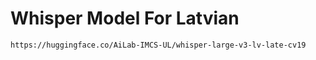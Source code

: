 # Whisper Model For Latvian

```
https://huggingface.co/AiLab-IMCS-UL/whisper-large-v3-lv-late-cv19
```

